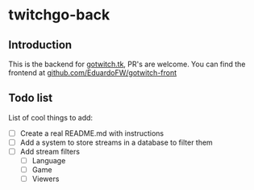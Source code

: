 # twitchgo-back

## Introduction
This is the backend for [gotwitch.tk](https://gotwitch.tk), PR's are welcome.
You can find the frontend at [github.com/EduardoFW/gotwitch-front](https://github.com/EduardoFW/gotwitch-front)

## Todo list
List of cool things to add:

* [ ] Create a real README.md with instructions
* [ ] Add a system to store streams in a database to filter them
* [ ] Add stream filters
    * [ ] Language
    * [ ] Game
    * [ ] Viewers